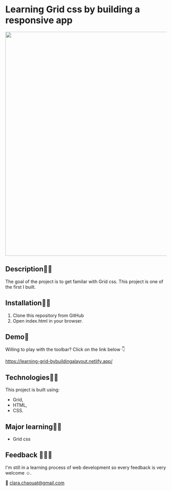 # Learning Grid css by building a responsive app
<p align="center">
  <img width="700" src="./img/layoutgrid.gif"/>
</p>

## Description:woman_teacher:
The goal of the project is to get familar with Grid css.
This project is one of the first I built.


## Installation:man_mechanic:
1. Clone this repository from GitHub
2. Open index.html in your browser.

## Demo:man_dancing:
Willing to play with the toolbar? Click on the link below :point_down: 

https://learning-grid-bybuildingalayout.netlify.app/

## Technologies:man_technologist:
This project is built using:
- Grid,
- HTML,
- CSS.

## Major learning:woman_student:
- Grid css

## Feedback :see_no_evil::hear_no_evil::speak_no_evil: 
I'm still in a learning process of web development so every feedback is very welcome :relaxed:.

:email: clara.chaouat@gmail.com
